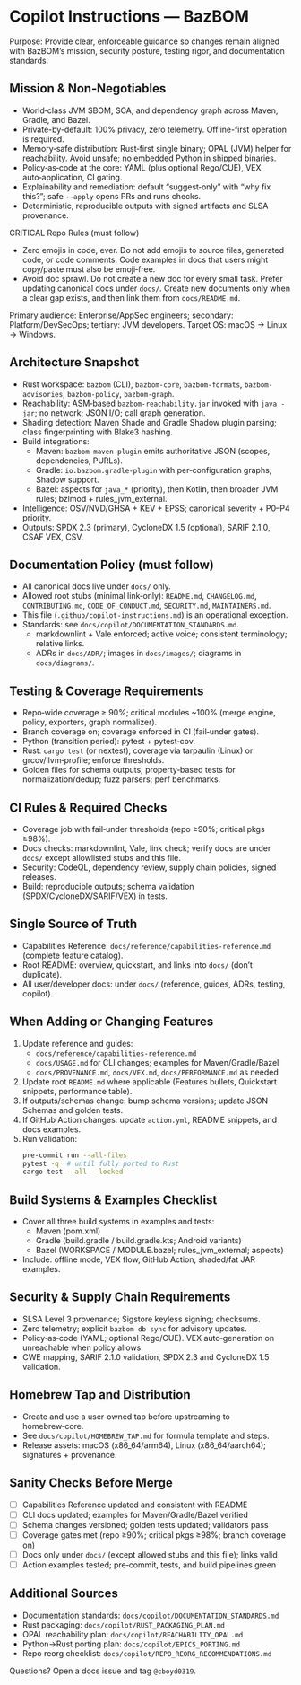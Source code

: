 # Copilot Instructions — BazBOM

Purpose: Provide clear, enforceable guidance so changes remain aligned with BazBOM’s mission, security posture, testing rigor, and documentation standards.

## Mission & Non‑Negotiables

- World‑class JVM SBOM, SCA, and dependency graph across Maven, Gradle, and Bazel.
- Private-by-default: 100% privacy, zero telemetry. Offline-first operation is required.
- Memory‑safe distribution: Rust‑first single binary; OPAL (JVM) helper for reachability. Avoid unsafe; no embedded Python in shipped binaries.
- Policy‑as‑code at the core: YAML (plus optional Rego/CUE), VEX auto‑application, CI gating.
- Explainability and remediation: default “suggest‑only” with “why fix this?”; safe `--apply` opens PRs and runs checks.
- Deterministic, reproducible outputs with signed artifacts and SLSA provenance.

CRITICAL Repo Rules (must follow)
- Zero emojis in code, ever. Do not add emojis to source files, generated code, or code comments. Code examples in docs that users might copy/paste must also be emoji‑free.
- Avoid doc sprawl. Do not create a new doc for every small task. Prefer updating canonical docs under `docs/`. Create new documents only when a clear gap exists, and then link them from `docs/README.md`.

Primary audience: Enterprise/AppSec engineers; secondary: Platform/DevSecOps; tertiary: JVM developers.
Target OS: macOS → Linux → Windows.

## Architecture Snapshot

- Rust workspace: `bazbom` (CLI), `bazbom-core`, `bazbom-formats`, `bazbom-advisories`, `bazbom-policy`, `bazbom-graph`.
- Reachability: ASM‑based `bazbom-reachability.jar` invoked with `java -jar`; no network; JSON I/O; call graph generation.
- Shading detection: Maven Shade and Gradle Shadow plugin parsing; class fingerprinting with Blake3 hashing.
- Build integrations:
  - Maven: `bazbom-maven-plugin` emits authoritative JSON (scopes, dependencies, PURLs).
  - Gradle: `io.bazbom.gradle-plugin` with per‑configuration graphs; Shadow support.
  - Bazel: aspects for `java_*` (priority), then Kotlin, then broader JVM rules; bzlmod + rules_jvm_external.
- Intelligence: OSV/NVD/GHSA + KEV + EPSS; canonical severity + P0–P4 priority.
- Outputs: SPDX 2.3 (primary), CycloneDX 1.5 (optional), SARIF 2.1.0, CSAF VEX, CSV.

## Documentation Policy (must follow)

- All canonical docs live under `docs/` only.
- Allowed root stubs (minimal link‑only): `README.md`, `CHANGELOG.md`, `CONTRIBUTING.md`, `CODE_OF_CONDUCT.md`, `SECURITY.md`, `MAINTAINERS.md`.
- This file (`.github/copilot-instructions.md`) is an operational exception.
- Standards: see `docs/copilot/DOCUMENTATION_STANDARDS.md`.
  - markdownlint + Vale enforced; active voice; consistent terminology; relative links.
  - ADRs in `docs/ADR/`; images in `docs/images/`; diagrams in `docs/diagrams/`.

## Testing & Coverage Requirements

- Repo‑wide coverage ≥ 90%; critical modules ~100% (merge engine, policy, exporters, graph normalizer).
- Branch coverage on; coverage enforced in CI (fail‑under gates).
- Python (transition period): pytest + pytest‑cov.
- Rust: `cargo test` (or nextest), coverage via tarpaulin (Linux) or grcov/llvm‑profile; enforce thresholds.
- Golden files for schema outputs; property‑based tests for normalization/dedup; fuzz parsers; perf benchmarks.

## CI Rules & Required Checks

- Coverage job with fail‑under thresholds (repo ≥90%; critical pkgs ≥98%).
- Docs checks: markdownlint, Vale, link check; verify docs are under `docs/` except allowlisted stubs and this file.
- Security: CodeQL, dependency review, supply chain policies, signed releases.
- Build: reproducible outputs; schema validation (SPDX/CycloneDX/SARIF/VEX) in tests.

## Single Source of Truth

- Capabilities Reference: `docs/reference/capabilities-reference.md` (complete feature catalog).
- Root README: overview, quickstart, and links into `docs/` (don’t duplicate).
- All user/developer docs: under `docs/` (reference, guides, ADRs, testing, copilot).

## When Adding or Changing Features

1) Update reference and guides:
   - `docs/reference/capabilities-reference.md`
   - `docs/USAGE.md` for CLI changes; examples for Maven/Gradle/Bazel
   - `docs/PROVENANCE.md`, `docs/VEX.md`, `docs/PERFORMANCE.md` as needed
2) Update root `README.md` where applicable (Features bullets, Quickstart snippets, performance table).
3) If outputs/schemas change: bump schema versions; update JSON Schemas and golden tests.
4) If GitHub Action changes: update `action.yml`, README snippets, and docs examples.
5) Run validation:
   ```bash
   pre-commit run --all-files
   pytest -q  # until fully ported to Rust
   cargo test --all --locked
   ```

## Build Systems & Examples Checklist

- Cover all three build systems in examples and tests:
  - Maven (pom.xml)
  - Gradle (build.gradle / build.gradle.kts; Android variants)
  - Bazel (WORKSPACE / MODULE.bazel; rules_jvm_external; aspects)
- Include: offline mode, VEX flow, GitHub Action, shaded/fat JAR examples.

## Security & Supply Chain Requirements

- SLSA Level 3 provenance; Sigstore keyless signing; checksums.
- Zero telemetry; explicit `bazbom db sync` for advisory updates.
- Policy‑as‑code (YAML; optional Rego/CUE). VEX auto‑generation on unreachable when policy allows.
- CWE mapping, SARIF 2.1.0 validation, SPDX 2.3 and CycloneDX 1.5 validation.

## Homebrew Tap and Distribution

- Create and use a user‑owned tap before upstreaming to homebrew‑core.
- See `docs/copilot/HOMEBREW_TAP.md` for formula template and steps.
- Release assets: macOS (x86_64/arm64), Linux (x86_64/aarch64); signatures + provenance.

## Sanity Checks Before Merge

- [ ] Capabilities Reference updated and consistent with README
- [ ] CLI docs updated; examples for Maven/Gradle/Bazel verified
- [ ] Schema changes versioned; golden tests updated; validators pass
- [ ] Coverage gates met (repo ≥90%; critical pkgs ≥98%; branch coverage on)
- [ ] Docs only under `docs/` (except allowed stubs and this file); links valid
- [ ] Action examples tested; pre‑commit, tests, and build pipelines green

## Additional Sources

- Documentation standards: `docs/copilot/DOCUMENTATION_STANDARDS.md`
- Rust packaging: `docs/copilot/RUST_PACKAGING_PLAN.md`
- OPAL reachability plan: `docs/copilot/REACHABILITY_OPAL.md`
- Python→Rust porting plan: `docs/copilot/EPICS_PORTING.md`
- Repo reorg checklist: `docs/copilot/REPO_REORG_RECOMMENDATIONS.md`

Questions? Open a docs issue and tag `@cboyd0319`.
